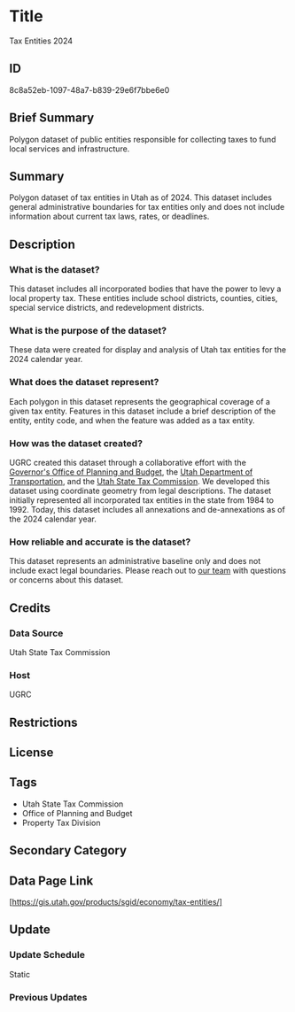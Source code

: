 # Title

Tax Entities 2024

## ID

8c8a52eb-1097-48a7-b839-29e6f7bbe6e0

## Brief Summary

Polygon dataset of public entities responsible for collecting taxes to fund local services and infrastructure.

## Summary

Polygon dataset of tax entities in Utah as of 2024. This dataset includes general administrative boundaries for tax entities only and does not include information about current tax laws, rates, or deadlines.

## Description

### What is the dataset?

This dataset includes all incorporated bodies that have the power to levy a local property tax. These entities include school districts, counties, cities, special service districts, and redevelopment districts.

### What is the purpose of the dataset?

These data were created for display and analysis of Utah tax entities for the 2024 calendar year.

### What does the dataset represent?

Each polygon in this dataset represents the geographical coverage of a given tax entity. Features in this dataset include a brief description of the entity, entity code, and when the feature was added as a tax entity.

### How was the dataset created?

UGRC created this dataset through a collaborative effort with the [Governor's Office of Planning and Budget](https://gopb.utah.gov/), the [Utah Department of Transportation](https://www.udot.utah.gov/connect/), and the [Utah State Tax Commission](https://tax.utah.gov/). We developed this dataset using coordinate geometry from legal descriptions. The dataset initially represented all incorporated tax entities in the state from 1984 to 1992. Today, this dataset includes all annexations and de-annexations as of the 2024 calendar year.

### How reliable and accurate is the dataset?

This dataset represents an administrative baseline only and does not include exact legal boundaries. Please reach out to [our team](https://gis.utah.gov/contact/) with questions or concerns about this dataset.

## Credits

### Data Source

Utah State Tax Commission

### Host

UGRC

## Restrictions

## License

## Tags

- Utah State Tax Commission
- Office of Planning and Budget
- Property Tax Division

## Secondary Category

## Data Page Link

[https://gis.utah.gov/products/sgid/economy/tax-entities/]

## Update

### Update Schedule

Static

### Previous Updates

